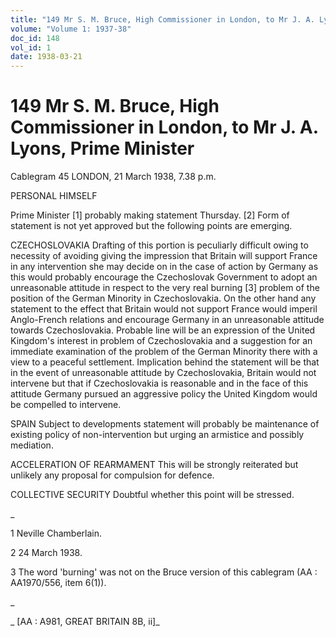 ```yaml
---
title: "149 Mr S. M. Bruce, High Commissioner in London, to Mr J. A. Lyons, Prime Minister"
volume: "Volume 1: 1937-38"
doc_id: 148
vol_id: 1
date: 1938-03-21
---
```


# 149 Mr S. M. Bruce, High Commissioner in London, to Mr J. A. Lyons, Prime Minister

Cablegram 45 LONDON, 21 March 1938, 7.38 p.m.

PERSONAL HIMSELF

Prime Minister [1] probably making statement Thursday. [2] Form of statement is not yet approved but the following points are emerging.

CZECHOSLOVAKIA Drafting of this portion is peculiarly difficult owing to necessity of avoiding giving the impression that Britain will support France in any intervention she may decide on in the case of action by Germany as this would probably encourage the Czechoslovak Government to adopt an unreasonable attitude in respect to the very real burning [3] problem of the position of the German Minority in Czechoslovakia. On the other hand any statement to the effect that Britain would not support France would imperil Anglo-French relations and encourage Germany in an unreasonable attitude towards Czechoslovakia. Probable line will be an expression of the United Kingdom's interest in problem of Czechoslovakia and a suggestion for an immediate examination of the problem of the German Minority there with a view to a peaceful settlement. Implication behind the statement will be that in the event of unreasonable attitude by Czechoslovakia, Britain would not intervene but that if Czechoslovakia is reasonable and in the face of this attitude Germany pursued an aggressive policy the United Kingdom would be compelled to intervene.

SPAIN Subject to developments statement will probably be maintenance of existing policy of non-intervention but urging an armistice and possibly mediation.

ACCELERATION OF REARMAMENT This will be strongly reiterated but unlikely any proposal for compulsion for defence.

COLLECTIVE SECURITY Doubtful whether this point will be stressed.

_

1 Neville Chamberlain.

2 24 March 1938.

3 The word 'burning' was not on the Bruce version of this cablegram (AA : AA1970/556, item 6(1)).

_

_ [AA : A981, GREAT BRITAIN 8B, ii]_
